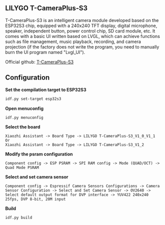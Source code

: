 ## LILYGO T-CameraPlus-S3

T-CameraPlus-S3 is an intelligent camera module developed based on the ESP32S3 chip, equipped with a 240x240 TFT display, digital microphone, speaker, independent button, power control chip, SD card module, etc. It comes with a basic UI written based on LVGL, which can achieve functions such as file management, music playback, recording, and camera projection (if the factory does not write the program, you need to manually burn the UI program named "Lvgl_UI").

Official github: [T-CameraPlus-S3](https://github.com/Xinyuan-LilyGO/T-CameraPlus-S3)

## Configuration

**Set the compilation target to ESP32S3**

```bash
idf.py set-target esp32s3
```

**Open menuconfig**

```bash
idf.py menuconfig
```

**Select the board**

```
Xiaozhi Assistant -> Board Type -> LILYGO T-CameraPlus-S3_V1_0_V1_1
Or
Xiaozhi Assistant -> Board Type -> LILYGO T-CameraPlus-S3_V1_2
```

**Modify the psram configuration**

```
Component config -> ESP PSRAM -> SPI RAM config -> Mode (QUAD/OCT) -> Quad Mode PSRAM
```


**Select and set camera sensor**

```
Component config -> Espressif Camera Sensors Configurations -> Camera Sensor Configuration -> Select and Set Camera Sensor -> OV2640 -> Select default output format for DVP interface -> YUV422 240x240 25fps, DVP 8-bit, 20M input
```


**Build**

```bash
idf.py build
```